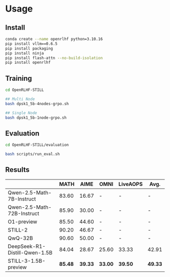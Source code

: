 # Usage

## Install
```bash
conda create --name openrlhf python=3.10.16
pip install vllm==0.6.5
pip install packaging
pip install ninja
pip install flash-attn --no-build-isolation
pip install openrlhf
```

## Training 
```bash
cd OpenRLHF-STILL

## Multi Node
bash dpsk1_5b-4nodes-grpo.sh

## Single Node
bash dpsk1_5b-1node-grpo.sh

```

## Evaluation

```bash
cd OpenRLHF-STILL/evaluation

bash scripts/run_eval.sh

```

## Results


| | MATH | AIME | OMNI | LiveAOPS | Avg. |
| --- | --- | --- | --- | --- | --- |
|Qwen-2.5-Math-7B-Instruct|83.60|16.67|	- | -| - |
|Qwen-2.5-Math-72B-Instruct|85.90|30.00|	- | -| - |
|O1-preview	| 85.50 | 44.60 |	- | -| - |
|STILL-2	| 90.20	| 46.67	| -	| - | -|
|QwQ-32B	| 90.60	| 50.00	| -	| - | -|
| DeepSeek-R1-Distill-Qwen-1.5B | 84.04 | 28.67 | 25.60 | 33.33 | 42.91 |
| STILL-3-1.5B-preview | **85.48** | **39.33** | **33.00** | **39.50** | **49.33** |

